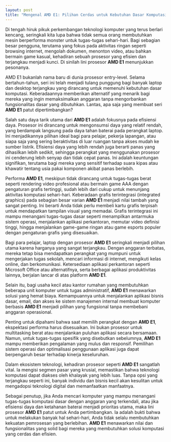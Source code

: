 ```yaml
---
layout: post
title: "Mengenal AMD E1: Pilihan Cerdas untuk Kebutuhan Dasar Komputasi"
---
```


Di tengah hiruk pikuk perkembangan teknologi komputer yang terus berlari kencang, seringkali kita lupa bahwa tidak semua orang membutuhkan mesin berperforma monster untuk tugas-tugas sehari-hari. Bagi sebagian besar pengguna, terutama yang fokus pada aktivitas ringan seperti browsing internet, mengolah dokumen, menonton video, atau bahkan bermain game kasual, kehadiran sebuah prosesor yang efisien dan terjangkau menjadi kunci. Di sinilah lini prosesor **AMD E1** menunjukkan pesonanya.

AMD E1 bukanlah nama baru di dunia prosesor entry-level. Selama bertahun-tahun, seri ini telah menjadi tulang punggung bagi banyak laptop dan desktop terjangkau yang dirancang untuk memenuhi kebutuhan dasar komputasi. Keberadaannya memberikan alternatif yang menarik bagi mereka yang ingin memaksimalkan anggaran tanpa mengorbankan fungsionalitas dasar yang dibutuhkan. Lantas, apa saja yang membuat seri **AMD E1** patut dipertimbangkan?

Salah satu daya tarik utama dari **AMD E1** adalah fokusnya pada efisiensi daya. Prosesor ini dirancang untuk mengonsumsi daya yang relatif rendah, yang berdampak langsung pada daya tahan baterai pada perangkat laptop. Ini menjadikannya pilihan ideal bagi para pelajar, pekerja lapangan, atau siapa saja yang sering beraktivitas di luar ruangan tanpa akses mudah ke sumber listrik. Efisiensi daya yang lebih rendah juga berarti panas yang dihasilkan lebih sedikit, sehingga perangkat yang menggunakan prosesor ini cenderung lebih senyap dan tidak cepat panas. Ini adalah keuntungan signifikan, terutama bagi mereka yang sensitif terhadap suara kipas atau khawatir tentang usia pakai komponen akibat panas berlebih.

Performa **AMD E1**, meskipun tidak dirancang untuk tugas-tugas berat seperti rendering video profesional atau bermain game AAA dengan pengaturan grafis tertinggi, sudah lebih dari cukup untuk menunjang aktivitas komputasi sehari-hari. Keberadaan grafis terintegrasi (integrated graphics) pada sebagian besar varian **AMD E1** menjadi nilai tambah yang sangat penting. Ini berarti Anda tidak perlu membeli kartu grafis terpisah untuk mendapatkan tampilan visual yang memadai. Grafis terintegrasi ini mampu menangani tugas-tugas dasar seperti menampilkan antarmuka sistem operasi, menjalankan aplikasi perkantoran, memutar video definisi tinggi, hingga menjalankan game-game ringan atau game esports populer dengan pengaturan grafis yang disesuaikan.

Bagi para pelajar, laptop dengan prosesor **AMD E1** seringkali menjadi pilihan utama karena harganya yang sangat terjangkau. Dengan anggaran terbatas, mereka tetap bisa mendapatkan perangkat yang mumpuni untuk mengerjakan tugas sekolah, mencari informasi di internet, mengikuti kelas online, dan berkomunikasi. Ketersediaan aplikasi perkantoran seperti Microsoft Office atau alternatifnya, serta berbagai aplikasi produktivitas lainnya, berjalan lancar di atas platform **AMD E1**.

Selain itu, bagi usaha kecil atau kantor rumahan yang membutuhkan beberapa unit komputer untuk tugas administratif, **AMD E1** menawarkan solusi yang hemat biaya. Kemampuannya untuk menjalankan aplikasi bisnis dasar, email, dan akses ke sistem manajemen internal membuat komputer berbasis **AMD E1** menjadi pilihan yang fungsional tanpa membebani anggaran operasional.

Penting untuk dipahami bahwa saat memilih perangkat dengan **AMD E1**, ekspektasi performa harus disesuaikan. Ini bukan prosesor untuk multitasking berat atau menjalankan puluhan aplikasi secara bersamaan. Namun, untuk tugas-tugas spesifik yang disebutkan sebelumnya, **AMD E1** mampu memberikan pengalaman yang mulus dan responsif. Pemilihan sistem operasi dan optimalisasi penggunaan aplikasi juga dapat berpengaruh besar terhadap kinerja keseluruhan.

Dalam ekosistem teknologi, kehadiran prosesor seperti **AMD E1** sangatlah vital. Ia mengisi segmen pasar yang krusial, memastikan bahwa teknologi komputasi dapat diakses oleh khalayak yang lebih luas. Tanpa opsi yang terjangkau seperti ini, banyak individu dan bisnis kecil akan kesulitan untuk mengadopsi teknologi digital dan memanfaatkan manfaatnya.

Sebagai penutup, jika Anda mencari komputer yang mampu menangani tugas-tugas komputasi dasar dengan anggaran yang terkendali, atau jika efisiensi daya dan ketahanan baterai menjadi prioritas utama, maka lini prosesor **AMD E1** patut untuk Anda pertimbangkan. Ia adalah bukti bahwa untuk melakukan banyak hal sehari-hari, Anda tidak selalu membutuhkan kekuatan pemrosesan yang berlebihan. **AMD E1** menawarkan nilai dan fungsionalitas yang solid bagi mereka yang membutuhkan solusi komputasi yang cerdas dan efisien.
